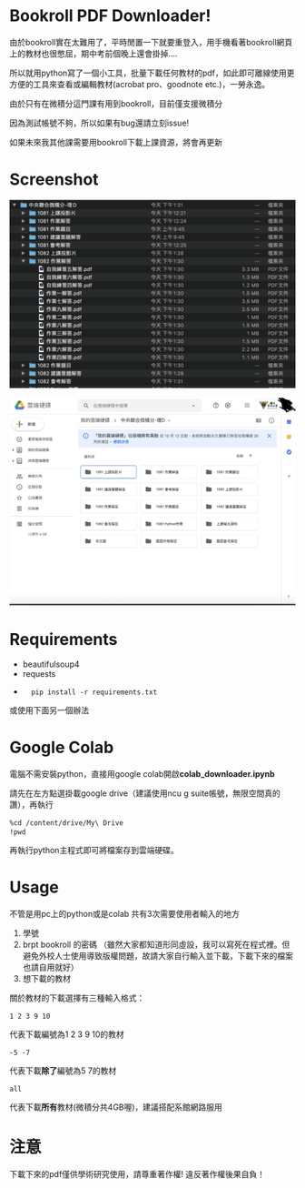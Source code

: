 

# Bookroll PDF Downloader!

由於bookroll實在太難用了，平時閒置一下就要重登入，用手機看著bookroll網頁上的教材也很憋屈，期中考前個晚上還會掛掉....

所以就用python寫了一個小工具，批量下載任何教材的pdf，如此即可離線使用更方便的工具來查看或編輯教材(acrobat pro、goodnote etc.)，一勞永逸。

由於只有在微積分這門課有用到bookroll，目前僅支援微積分

因為測試帳號不夠，所以如果有bug還請立刻issue!

如果未來我其他課需要用bookroll下載上課資源，將會再更新

# Screenshot

![1](https://raw.githubusercontent.com/lebr0nli/bookroll_pdf_downloader/main/sample1.png)




![2](https://raw.githubusercontent.com/lebr0nli/bookroll_pdf_downloader/main/sample2.png)

#  Requirements

* beautifulsoup4
* requests
* 
		pip install -r requirements.txt

或使用下面另一個辦法

# Google Colab

電腦不需安裝python，直接用google colab開啟**colab_downloader.ipynb**

請先在左方點選掛載google drive（建議使用ncu g suite帳號，無限空間真的讚），再執行

	%cd /content/drive/My\ Drive
	!pwd

再執行python主程式即可將檔案存到雲端硬碟。

# Usage

不管是用pc上的python或是colab
共有3次需要使用者輸入的地方

1. 學號
2. brpt bookroll 的密碼
（雖然大家都知道形同虛設，我可以寫死在程式裡。但避免外校人士使用導致版權問題，故請大家自行輸入並下載，下載下來的檔案也請自用就好）
3. 想下載的教材 

關於教材的下載選擇有三種輸入格式：

	1 2 3 9 10
代表下載編號為1 2 3 9 10的教材

	-5 -7
代表下載**除了**編號為5 7的教材

	all
代表下載**所有**教材(微積分共4GB喔)，建議搭配系館網路服用


# 注意

下載下來的pdf僅供學術研究使用，請尊重著作權!
違反著作權後果自負！